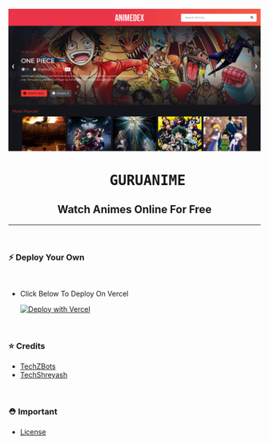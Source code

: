 <p align="center"><a href="https://github.com/Guru322/GURUANIME"><img src="./static/img/home.png"></a></p> 

<h1><pre>            GURUANIME </pre> </h1>
<h2 align="center"><b>Watch Animes Online For Free</b></h4>


<hr><br>

### ⚡️ Deploy Your Own
<br>

- Click Below To Deploy On Vercel

    [![Deploy with Vercel](https://vercel.com/button)](https://vercel.com/new/clone?repository-url=https%3A%2F%2Fgithub.com%2FTechShreyash%2FAnimeDex&project-name=anime-dex&repo-name=anime-dex&demo-title=AnimeDex&demo-description=Watch%20Animes%20Online%20For%20Free&demo-url=https%3A%2F%2Fanimedex.live%2F&demo-image=https%3A%2F%2Fgithub.com%2FTechShreyash%2FAnimeDex%2Fraw%2Fmain%2Fstatic%2Fhome.png)

   





<br>

### ⭐ Credits

* [TechZBots](https://t.me/TechZBots)
* [TechShreyash](https://github.com/TechShreyash)

<br>

### ⛑ Important

* [License](https://github.com/TechShreyash/AnimeDex/blob/main/LICENSE)
